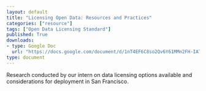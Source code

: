 ```yaml
---
layout: default
title: "Licensing Open Data: Resources and Practices"
categories: ["resource"]
tags: ["Open Data Licensing Standard"]
published: True
downloads:
- type: Google Doc
  url: "https://docs.google.com/document/d/1nT4EF6C8so2Qv6Y61MMn2FH-IATrOymfk0Z9A3DvN6w/edit?usp=sharing"
type: document
---
```

Research conducted by our intern on data licensing options available and considerations for deployment in San Francisco.

